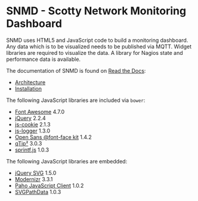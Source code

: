 SNMD - Scotty Network Monitoring Dashboard
==========================================

SNMD uses HTML5 and JavaScript code to build a monitoring dashboard. Any
data which is to be visualized needs to be published via MQTT. Widget
libraries are required to visualize the data. A library for Nagios state
and performance data is available.

The documentation of SNMD is found on [Read the Docs](https://snmd.readthedocs.io/):
* [Architecture](https://snmd.readthedocs.io/en/latest/arch.html)
* [Installation](https://snmd.readthedocs.io/en/latest/install.html)

The following JavaScript libraries are included via `bower`:
* [Font Awesome](http://fontawesome.io/) 4.7.0
* [jQuery](https://jquery.com/) 2.2.4
* [js-cookie](https://github.com/js-cookie/js-cookie) 2.1.3
* [js-logger](https://github.com/jonnyreeves/js-logger) 1.3.0
* [Open Sans @font-face kit](https://github.com/FontFaceKit/open-sans) 1.4.2
* [qTip²](http://qtip2.com/) 3.0.3
* [sprintf.js](https://github.com/alexei/sprintf.js) 1.0.3

The following JavaScript libraries are embedded:
* [jQuery SVG](http://keith-wood.name/svg.html) 1.5.0
* [Modernizr](https://modernizr.com/) 3.3.1
* [Paho JavaScript Client](https://www.eclipse.org/paho/clients/js/) 1.0.2
* [SVGPathData](https://github.com/nfroidure/SVGPathData) 1.0.3

